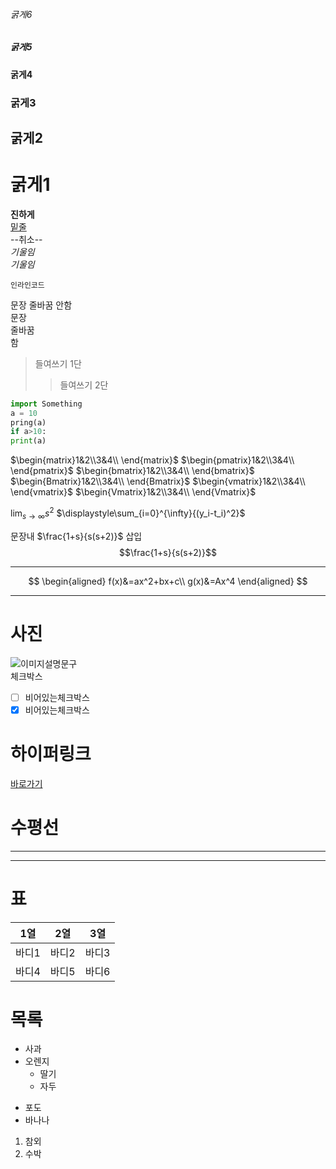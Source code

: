 ###### 굵게6
##### 굵게5
#### 굵게4
### 굵게3
## 굵게2
# 굵게1
**진하게**  
<u>밑줄</u>  
--취소--  
_기울임_  
_기울임_  
```
인라인코드
```
문장
줄바꿈
안함  
문장  
줄바꿈  
함  
>들여쓰기 1단  
>>들여쓰기 2단  

```python
import Something
a = 10
pring(a)
if a>10:
print(a)
```
$\begin{matrix}1&2\\3&4\\  \end{matrix}$
$\begin{pmatrix}1&2\\3&4\\  \end{pmatrix}$
$\begin{bmatrix}1&2\\3&4\\  \end{bmatrix}$
$\begin{Bmatrix}1&2\\3&4\\  \end{Bmatrix}$
$\begin{vmatrix}1&2\\3&4\\  \end{vmatrix}$
$\begin{Vmatrix}1&2\\3&4\\  \end{Vmatrix}$
  

$\displaystyle\lim_{s\rightarrow\infty}{s^2}$
$\displaystyle\sum_{i=0}^{\infty}{(y_i-t_i)^2}$
  
문장내 $\frac{1+s}{s(s+2)}$ 삽입  
$$\frac{1+s}{s(s+2)}$$

***
$$
\begin{aligned}
f(x)&=ax^2+bx+c\\
g(x)&=Ax^4
\end{aligned}
$$
***
  
# 사진  
![이미지설명문구]()  
체크박스  

* [ ] 비어있는체크박스  
* [x] 비어있는체크박스  

# 하이퍼링크  
[바로가기](https://www.google.com)  

# 수평선  
***
***
# 표

|1열|2열|3열|
|------|---|---|
|바디1|바디2|바디3|
|바디4|바디5|바디6|

# 목록
* 사과
* 오렌지  
  + 딸기  
  + 자두  
- 포도
- 바나나
1. 참외
2. 수박
